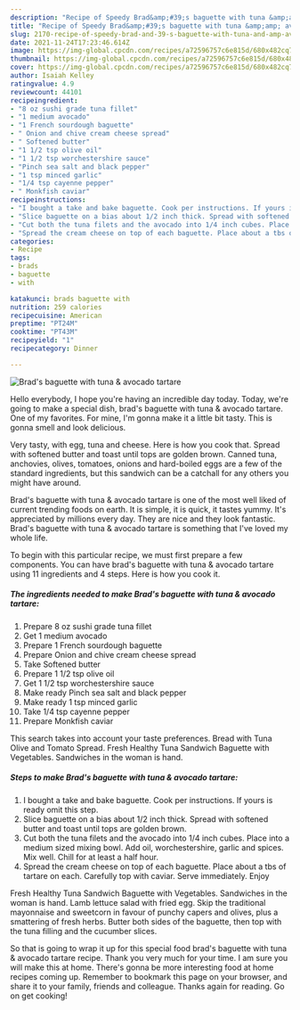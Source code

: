 ```yaml
---
description: "Recipe of Speedy Brad&amp;#39;s baguette with tuna &amp;amp; avocado tartare"
title: "Recipe of Speedy Brad&amp;#39;s baguette with tuna &amp;amp; avocado tartare"
slug: 2170-recipe-of-speedy-brad-and-39-s-baguette-with-tuna-and-amp-avocado-tartare
date: 2021-11-24T17:23:46.614Z
image: https://img-global.cpcdn.com/recipes/a72596757c6e815d/680x482cq70/brads-baguette-with-tuna-avocado-tartare-recipe-main-photo.jpg
thumbnail: https://img-global.cpcdn.com/recipes/a72596757c6e815d/680x482cq70/brads-baguette-with-tuna-avocado-tartare-recipe-main-photo.jpg
cover: https://img-global.cpcdn.com/recipes/a72596757c6e815d/680x482cq70/brads-baguette-with-tuna-avocado-tartare-recipe-main-photo.jpg
author: Isaiah Kelley
ratingvalue: 4.9
reviewcount: 44101
recipeingredient:
- "8 oz sushi grade tuna fillet"
- "1 medium avocado"
- "1 French sourdough baguette"
- " Onion and chive cream cheese spread"
- " Softened butter"
- "1 1/2 tsp olive oil"
- "1 1/2 tsp worchestershire sauce"
- "Pinch sea salt and black pepper"
- "1 tsp minced garlic"
- "1/4 tsp cayenne pepper"
- " Monkfish caviar"
recipeinstructions:
- "I bought a take and bake baguette. Cook per instructions. If yours is ready omit this step."
- "Slice baguette on a bias about 1/2 inch thick. Spread with softened butter and toast until tops are golden brown."
- "Cut both the tuna filets and the avocado into 1/4 inch cubes. Place into a medium sized mixing bowl. Add oil, worchestershire, garlic and spices. Mix well. Chill for at least a half hour."
- "Spread the cream cheese on top of each baguette. Place about a tbs of tartare on each. Carefully top with caviar. Serve immediately. Enjoy"
categories:
- Recipe
tags:
- brads
- baguette
- with

katakunci: brads baguette with 
nutrition: 259 calories
recipecuisine: American
preptime: "PT24M"
cooktime: "PT43M"
recipeyield: "1"
recipecategory: Dinner

---
```



![Brad&#39;s baguette with tuna &amp; avocado tartare](https://img-global.cpcdn.com/recipes/a72596757c6e815d/680x482cq70/brads-baguette-with-tuna-avocado-tartare-recipe-main-photo.jpg)

Hello everybody, I hope you're having an incredible day today. Today, we're going to make a special dish, brad&#39;s baguette with tuna &amp; avocado tartare. One of my favorites. For mine, I'm gonna make it a little bit tasty. This is gonna smell and look delicious.

Very tasty, with egg, tuna and cheese. Here is how you cook that. Spread with softened butter and toast until tops are golden brown. Canned tuna, anchovies, olives, tomatoes, onions and hard-boiled eggs are a few of the standard ingredients, but this sandwich can be a catchall for any others you might have around.

Brad&#39;s baguette with tuna &amp; avocado tartare is one of the most well liked of current trending foods on earth. It is simple, it is quick, it tastes yummy. It's appreciated by millions every day. They are nice and they look fantastic. Brad&#39;s baguette with tuna &amp; avocado tartare is something that I've loved my whole life.


To begin with this particular recipe, we must first prepare a few components. You can have brad&#39;s baguette with tuna &amp; avocado tartare using 11 ingredients and 4 steps. Here is how you cook it.

<!--inarticleads1-->

##### The ingredients needed to make Brad&#39;s baguette with tuna &amp; avocado tartare:

1. Prepare 8 oz sushi grade tuna fillet
1. Get 1 medium avocado
1. Prepare 1 French sourdough baguette
1. Prepare  Onion and chive cream cheese spread
1. Take  Softened butter
1. Prepare 1 1/2 tsp olive oil
1. Get 1 1/2 tsp worchestershire sauce
1. Make ready Pinch sea salt and black pepper
1. Make ready 1 tsp minced garlic
1. Take 1/4 tsp cayenne pepper
1. Prepare  Monkfish caviar


This search takes into account your taste preferences. Bread with Tuna Olive and Tomato Spread. Fresh Healthy Tuna Sandwich Baguette with Vegetables. Sandwiches in the woman is hand. 

<!--inarticleads2-->

##### Steps to make Brad&#39;s baguette with tuna &amp; avocado tartare:

1. I bought a take and bake baguette. Cook per instructions. If yours is ready omit this step.
1. Slice baguette on a bias about 1/2 inch thick. Spread with softened butter and toast until tops are golden brown.
1. Cut both the tuna filets and the avocado into 1/4 inch cubes. Place into a medium sized mixing bowl. Add oil, worchestershire, garlic and spices. Mix well. Chill for at least a half hour.
1. Spread the cream cheese on top of each baguette. Place about a tbs of tartare on each. Carefully top with caviar. Serve immediately. Enjoy


Fresh Healthy Tuna Sandwich Baguette with Vegetables. Sandwiches in the woman is hand. Lamb lettuce salad with fried egg. Skip the traditional mayonnaise and sweetcorn in favour of punchy capers and olives, plus a smattering of fresh herbs. Butter both sides of the baguette, then top with the tuna filling and the cucumber slices. 

So that is going to wrap it up for this special food brad&#39;s baguette with tuna &amp; avocado tartare recipe. Thank you very much for your time. I am sure you will make this at home. There's gonna be more interesting food at home recipes coming up. Remember to bookmark this page on your browser, and share it to your family, friends and colleague. Thanks again for reading. Go on get cooking!
